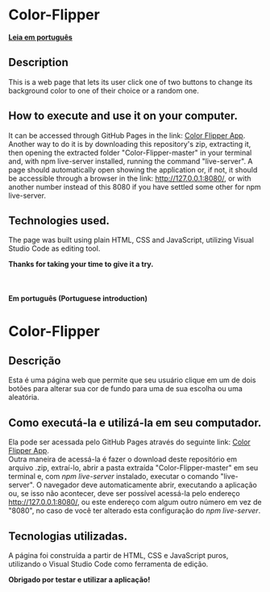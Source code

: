 # Color-Flipper
**[Leia em português](#color-flipper-1)**

## Description
This is a web page that lets its user click one of two buttons to change its background color to one of their choice or a random one.
  
## How to execute and use it on your computer.
It can be accessed through GitHub Pages in the link: [Color Flipper App](https://viniciusleitedocarmo.github.io/Color-Flipper/).  
Another way to do it is by downloading this repository's zip, extracting it, then opening the extracted folder "Color-Flipper-master" in your terminal and, with npm live-server installed, running the command "live-server". A page should automatically open showing the application or, if not, it should be accessible through a browser in the link: http://127.0.0.1:8080/, or with another number instead of this 8080 if you have settled some other for npm live-server.
  
## Technologies used.
The page was built using plain HTML, CSS and JavaScript, utilizing Visual Studio Code as editing tool.
  
**Thanks for taking your time to give it a try.**  
<br/>
<br/>
<br/>
**Em português (Portuguese introduction)**
# Color-Flipper
## Descrição
Esta é uma página web que permite que seu usuário clique em um de dois botões para alterar sua cor de fundo para uma de sua escolha ou uma aleatória.
  
## Como executá-la e utilizá-la em seu computador.
Ela pode ser acessada pelo GitHub Pages através do seguinte link: [Color Flipper App](https://viniciusleitedocarmo.github.io/Color-Flipper/).  
Outra maneira de acessá-la é fazer o download deste repositório em arquivo .zip, extraí-lo, abrir a pasta extraída "Color-Flipper-master" em seu terminal e, com *npm live-server* instalado, executar o comando "live-server". O navegador deve automaticamente abrir, executando a aplicação ou, se isso não acontecer, deve ser possível acessá-la pelo endereço http://127.0.0.1:8080/, ou este endereço com algum outro número em vez de "8080", no caso de você ter alterado esta configuração do *npm live-server*.
  
## Tecnologias utilizadas.
A página foi construída a partir de HTML, CSS e JavaScript puros, utilizando o Visual Studio Code como ferramenta de edição.
  
**Obrigado por testar e utilizar a aplicação!**
